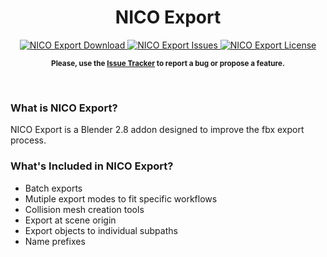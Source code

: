 <center> <h1>NICO Export</h1> </center>

<p align="center">
    <a href="">
        <img src="https://img.shields.io/badge/Download-v0.4-blue.svg?style=flat-square" alt="NICO Export Download">
    </a>
    <a href="https://github.com/nicholasclark-artist/NICO-Export/issues">
        <img src="https://img.shields.io/github/issues/nicholasclark-artist/NICO-Export.svg?style=flat-square" alt="NICO Export Issues">
    </a>
    <!-- <a href="https://github.com/nicholasclark-artist/DCG/wiki">
        <img src="https://img.shields.io/badge/DCG-Wiki-orange.svg?style=flat-square" alt="DCG Wiki">
    </a> -->
    <a href="https://github.com/nicholasclark-artist/NICO-Export/blob/master/LICENSE">
        <img src="https://img.shields.io/badge/License-GPLv3-lightgrey.svg?style=flat-square" alt="NICO Export License">
    </a>
</p>

<p align="center">
    <sup>
        <strong>
            Please, use the <a href="https://github.com/nicholasclark-artist/NICO-Export/issues">Issue Tracker</a> to report a bug or propose a feature.
        </strong>
    </sub>
</p>

</br>

### What is NICO Export?

NICO Export is a Blender 2.8 addon designed to improve the fbx export process.

### What's Included in NICO Export?

- Batch exports
- Mutiple export modes to fit specific workflows
- Collision mesh creation tools
- Export at scene origin
- Export objects to individual subpaths
- Name prefixes